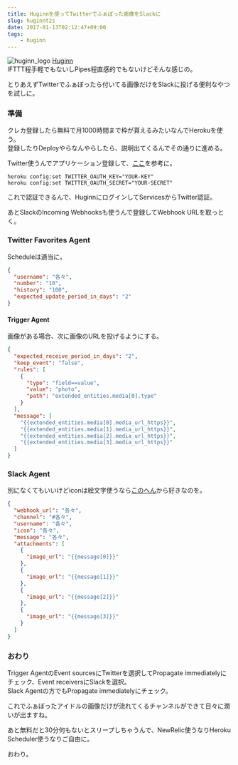 ```yaml
---
title: Huginnを使ってTwitterでふぁぼった画像をSlackに
slug: huginnt2s
date: 2017-01-13T02:12:47+09:00
tags:
    - huginn
---
```


![huginn_logo](/img/huginn_logo.png)
[Huginn](https://github.com/cantino/huginn)  
IFTTT程手軽でもないしPipes程直感的でもないけどそんな感じの。  

とりあえずTwitterでふぁぼったら付いてる画像だけをSlackに投げる便利なやつを試しに。  
<!--more-->

### 準備
クレカ登録したら無料で月1000時間まで枠が貰えるみたいなんでHerokuを使う。  
登録したりDeployやらなんやらしたら、説明出てくるんでその通りに進める。  

Twitter使うんでアプリケーション登録して、[ここ](https://github.com/cantino/huginn/wiki/Configuring-OAuth-applications)を参考に。
```
heroku config:set TWITTER_OAUTH_KEY="YOUR-KEY"
heroku config:set TWITTER_OAUTH_SECRET="YOUR-SECRET"
```
これで認証できるんで、HuginnにログインしてServicesからTwitter認証。

あとSlackのIncoming Webhooksも使うんで登録してWebhook URLを取っとく。

### Twitter Favorites Agent
Scheduleは適当に。
```json
{
  "username": "各々",
  "number": "10",
  "history": "100",
  "expected_update_period_in_days": "2"
}
```
#### Trigger Agent
画像がある場合、次に画像のURLを投げるようにする。
```json
{
  "expected_receive_period_in_days": "2",
  "keep_event": "false",
  "rules": [
    {
      "type": "field==value",
      "value": "photo",
      "path": "extended_entities.media[0].type"
    }
  ],
  "message": [
    "{{extended_entities.media[0].media_url_https}}",
    "{{extended_entities.media[1].media_url_https}}",
    "{{extended_entities.media[2].media_url_https}}",
    "{{extended_entities.media[3].media_url_https}}"
  ]
}
```

### Slack Agent
別になくてもいいけどiconは絵文字使うなら[このへん](http://www.webpagefx.com/tools/emoji-cheat-sheet/)から好きなのを。
```json
{
  "webhook_url": "各々",
  "channel": "#各々",
  "username": "各々",
  "icon": "各々",
  "message": "各々",
  "attachments": [
    {
      "image_url": "{{message[0]}}"
    },
    {
      "image_url": "{{message[1]}}"
    },
    {
      "image_url": "{{message[2]}}"
    },
    {
      "image_url": "{{message[3]}}"
    }
  ]
}
```

### おわり
Trigger AgentのEvent sourcesにTwitterを選択してPropagate immediatelyにチェック、Event receiversにSlackを選択。  
Slack Agentの方でもPropagate immediatelyにチェック。  

これでふぁぼったアイドルの画像だけが流れてくるチャンネルができて日々に潤いが出ますね。  

あと無料だと30分何もないとスリープしちゃうんで、NewRelic使うなりHeroku Scheduler使うなりご自由に。  

おわり。  
